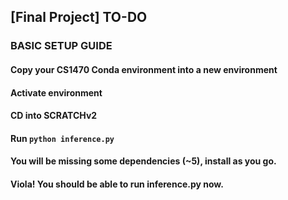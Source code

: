 ## [Final Project] TO-DO

### BASIC SETUP GUIDE

#### Copy your CS1470 Conda environment into a new environment
#### Activate environment
#### CD into SCRATCHv2
#### Run `python inference.py`
#### You will be missing some dependencies (~5), install as you go.
#### Viola! You should be able to run inference.py now.
